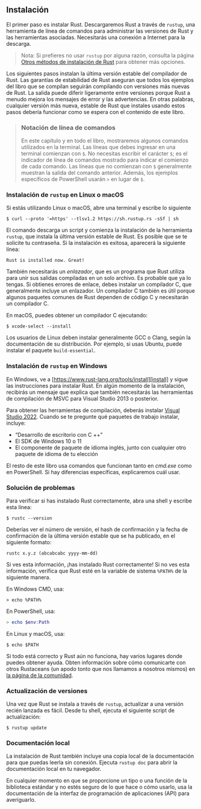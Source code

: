 ## Instalación

El primer paso es instalar Rust. Descargaremos Rust a través de `rustup`, una
herramienta de línea de comandos para administrar las versiones de Rust y las
herramientas asociadas. Necesitarás una conexión a Internet para la descarga.

> Nota: Si prefieres no usar `rustup` por alguna razón, consulta la página
> [Otros métodos de instalación de Rust][otherinstall] para obtener más opciones.

Los siguientes pasos instalan la última versión estable del compilador de Rust.
Las garantías de estabilidad de Rust aseguran que todos los ejemplos del libro
que se compilan seguirán compilando con versiones más nuevas de Rust. La salida
puede diferir ligeramente entre versiones porque Rust a menudo mejora los
mensajes de error y las advertencias. En otras palabras, cualquier versión más
nueva, estable de Rust que instales usando estos pasos debería funcionar como se
espera con el contenido de este libro.

> ### Notación de línea de comandos
> En este capítulo y en todo el libro, mostraremos algunos comandos utilizados
> en la terminal. Las líneas que debes ingresar en una terminal comienzan con `$`.
> No necesitas escribir el carácter `$`; es el indicador de línea de comandos
> mostrado para indicar el comienzo de cada comando. Las líneas que no comienzan
> con `$` generalmente muestran la salida del comando anterior. Además, los
> ejemplos específicos de PowerShell usarán `>` en lugar de `$`.

### Instalación de `rustup` en Linux o macOS

Si estás utilizando Linux o macOS, abre una terminal y escribe lo siguiente

```console
$ curl --proto '=https' --tlsv1.2 https://sh.rustup.rs -sSf | sh
```

El comando descarga un script y comienza la instalación de la herramienta
`rustup`, que instala la última versión estable de Rust. Es posible que se te
solicite tu contraseña. Si la instalación es exitosa, aparecerá la siguiente
línea:

```text
Rust is installed now. Great!
```

También necesitarás un *enlazador*, que es un programa que Rust utiliza para
unir sus salidas compiladas en un solo archivo. Es probable que ya lo tengas.
Si obtienes errores de enlace, debes instalar un compilador C, que generalmente
incluye un enlazador. Un compilador C también es útil porque algunos paquetes
comunes de Rust dependen de código C y necesitarán un compilador C.

En macOS, puedes obtener un compilador C ejecutando:

```console
$ xcode-select --install
```

Los usuarios de Linux deben instalar generalmente GCC o Clang, según la
documentación de su distribución. Por ejemplo, si usas Ubuntu, puede instalar el
paquete `build-essential`.

### Instalación de `rustup` en Windows

En Windows, ve a [https://www.rust-lang.org/tools/install][install] y sigue las
instrucciones para instalar Rust. En algún momento de la instalación, recibirás
un mensaje que explica que también necesitarás las herramientas de compilación
de MSVC para Visual Studio 2013 o posterior.

Para obtener las herramientas de compilación, deberás instalar [Visual Studio
2022][visualstudio]. Cuando se te pregunte qué paquetes de trabajo instalar,
incluye:

* “Desarrollo de escritorio con C ++”
* El SDK de Windows 10 o 11
* El componente de paquete de idioma inglés, junto con cualquier otro paquete de
  idioma de tu elección

El resto de este libro usa comandos que funcionan tanto en *cmd.exe* como en
PowerShell. Si hay diferencias específicas, explicaremos cuál usar.

<a id="solucion-de-problemas"></a>

### Solución de problemas

Para verificar si has instalado Rust correctamente, abra una shell y escribe esta
línea:

```console
$ rustc --version
```

Deberías ver el número de versión, el hash de confirmación y la fecha de
confirmación de la última versión estable que se ha publicado, en el siguiente
formato:

```text
rustc x.y.z (abcabcabc yyyy-mm-dd)
```

Si ves esta información, ¡has instalado Rust correctamente! Si no ves esta
información, verifica que Rust esté en la variable de sistema `%PATH%` de la
siguiente manera.

En Windows CMD, usa:

```console
> echo %PATH%
```

En PowerShell, usa:

```powershell
> echo $env:Path
```

En Linux y macOS, usa:

```console
$ echo $PATH
```

Si todo está correcto y Rust aún no funciona, hay varios lugares donde puedes
obtener ayuda. Obten información sobre cómo comunicarte con otros Rustaceans
(un apodo tonto que nos llamamos a nosotros mismos) en [la página de la
comunidad][community].

### Actualización de versiones

Una vez que Rust se instala a través de `rustup`, actualizar a una versión
recién lanzada es fácil. Desde tu shell, ejecuta el siguiente script de
actualización:

```console
$ rustup update
```

### Documentación local

La instalación de Rust también incluye una copia local de la documentación para
que puedas leerla sin conexión. Ejecuta `rustup doc` para abrir la documentación
local en tu navegador.

En cualquier momento en que se proporcione un tipo o una función de la biblioteca
estándar y no estés seguro de lo que hace o cómo usarlo, usa la documentación de
la interfaz de programación de aplicaciones (API) para averiguarlo.

[otherinstall]: https://forge.rust-lang.org/infra/other-installation-methods.html
[install]: https://www.rust-lang.org/tools/install
[visualstudio]: https://visualstudio.microsoft.com/downloads/
[community]: https://www.rust-lang.org/community